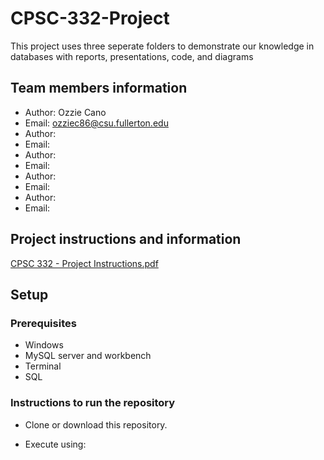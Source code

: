 # CPSC-332-Project
This project uses three seperate folders to demonstrate our knowledge in databases with reports,
presentations, code, and diagrams 

## Team members information
- Author: Ozzie Cano
- Email: ozziec86@csu.fullerton.edu
- Author: 
- Email: 
- Author: 
- Email: 
- Author: 
- Email:
- Author: 
- Email: 
## Project instructions and information
[CPSC 332 - Project Instructions.pdf](https://github.com/OzzieC8/CPSC-332-Project/files/15155950/CPSC.332.-.Project.Instructions.pdf)


## Setup



### Prerequisites

- Windows
- MySQL server and workbench
- Terminal
- SQL

### Instructions to run the repository

- Clone or download this repository.

  
- Execute using:

      
